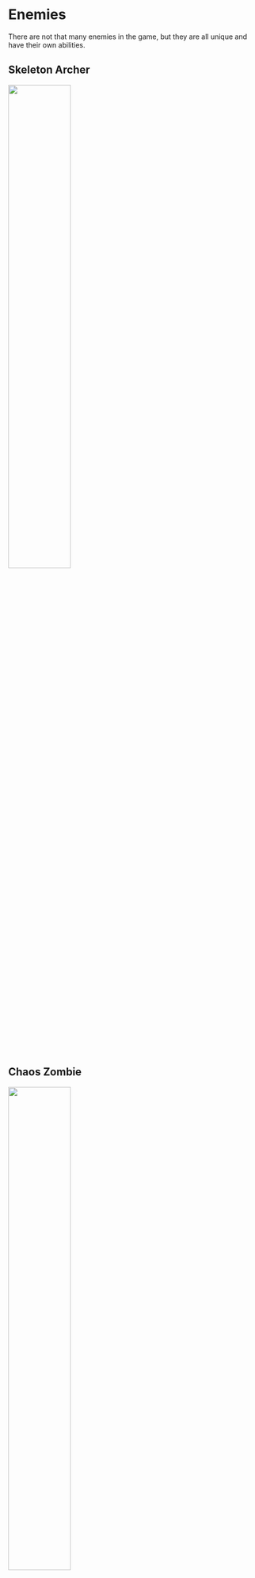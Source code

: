 # Enemies

There are not that many enemies in the game, but they are all unique and have their own abilities.

## Skeleton Archer

<img src="../img/enemies/skeleton-archer.png" width="50%"/>

## Chaos Zombie

<img src="../img/enemies/chaos-zombie.png" width="50%"/>

## Goblin Sorcerer

<img src="../img/enemies/goblin-sorcerer.png" width="50%"/>